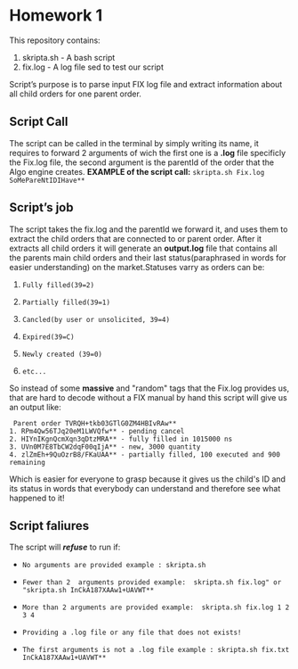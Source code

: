 # Homework 1

This repository contains:
1. skripta.sh - A bash script
1. fix.log - A log file sed to test our script

Script’s purpose is to parse input FIX log file and extract information about all child orders for one parent order.

## Script Call

The script can be called in the terminal by simply writing its name, it requires to forward 2 arguments of wich the first one is a **.log** file specificly the Fix.log file, the second argument is the parentId of the order that the Algo engine creates.
**EXAMPLE of the script call:** `skripta.sh Fix.log SoMePareNtIDIHave**`

## Script’s job

The script takes the fix.log and the parentId we forward it, and uses them to extract the child orders that are connected to or parent order. After it extracts all child orders it will generate an **output.log** file that contains all the parents main child orders and their last status(paraphrased in words for easier understanding) on the market.Statuses varry as orders can be:
1.     Fully filled(39=2)
1.     Partially filled(39=1)       
1.     Cancled(by user or unsolicited, 39=4)
1.     Expired(39=C)
1.     Newly created (39=0)
1.     etc...

So instead of some **massive** and "random" tags that the Fix.log provides us, that are hard to decode without a FIX manual by hand this script will give us an output like: 
```
 Parent order TVRQH+tkb03GTlG0ZM4HBIvRAw**
1. RPm4Qw56TJq20eM1LWVQfw** - pending cancel
2. HIYnIKgnQcmXqn3qDtzMRA** - fully filled in 1015000 ns
3. UVn0M7E8TbCW2dqF00qIjA** - new, 3000 quantity
4. zlZmEh+9QuOzrB8/FKaUAA** - partially filled, 100 executed and 900 remaining
```
Which is easier for everyone to grasp because it gives us the child's ID and its status in words that everybody can understand and therefore see what happened to it!

## Script faliures 

The script will _**refuse**_ to run if:
-     No arguments are provided example : skripta.sh
-     Fewer than 2  arguments provided example:  skripta.sh fix.log" or "skripta.sh InCkA187XAAw1+UAVWT**
-     More than 2 arguments are provided example:  skripta.sh fix.log 1 2 3 4
-     Providing a .log file or any file that does not exists!
-     The first arguments is not a .log file example : skripta.sh fix.txt InCkA187XAAw1+UAVWT**

